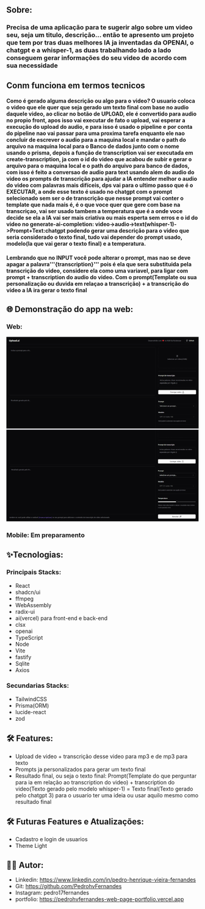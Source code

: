 ## Sobre:

### Precisa de uma aplicação para te sugerir algo sobre um video seu, seja um titulo, descrição... então te apresento um projeto que tem por tras duas melhores IA ja inventadas da OPENAI, o chatgpt e a whisper-1, as duas trabalhando lado a lado conseguem gerar informações do seu video de acordo com sua necessidade

## Conm funciona em termos tecnicos
#### Como é gerado alguma descrição ou algo para o video? O usuario coloca o video que ele quer que seja gerado um texto final com base no audio daquele video, ao clicar no botão de UPLOAD, ele é convertido para audio no propio front, apos isso vai executar de fato o upload, vai esperar a execução do upload do audio, e para isso é usado o pipeline e por conta do pipeline nao vai passar para uma proxima tarefa enquanto ele nao concluir de escrever o audio para a maquina local e mandar o path do arquivo na maquina local para o Banco de dados junto com o nome usando o prisma, depois a função de transcription vai ser executada em create-transcription, ja com o id do video que acabou de subir e gerar o arquivo para o maquina local e o path do arquivo para banco de dados, com isso é feito a conversao de audio para text usando alem do audio do video os prompts de transcrição para ajudar a IA entender melhor o audio do video com palavras mais difíceis, dps vai para o ultimo passo que é o EXECUTAR, a onde esse texto é usado no chatgpt com o prompt selecionado sem ser o de transcrição que nesse prompt vai conter o template que nada mais é, é o que voce quer que gere com base na transcriçao, vai ser usado tambem a temperatura que é a onde voce decide se ela a IA vai ser mais criativa ou mais esperta sem erros e o id do video no generate-ai-completion: video->audio->text(whisper-1)->Prompt+Text:chatgpt podendo gerar uma descrição para o video que seria considerado o texto final, tudo vai depender do prompt usado, modelo(Ia que vai gerar o texto final) e a temperatura.

#### Lembrando que no INPUT você pode alterar o prompt, mas nao se deve apagar a palavra'''{transcription}''' pois é ela que sera substituida pela transcrição do video, considere ela como uma variavel, para ligar com prompt + transcription do audio do video. Com o prompt(Template ou sua personalização ou duvida em relaçao a transcrição) + a transcrição do video a IA ira gerar o texto final

## 🌐 Demonstração do app na web:

### Web:
<div>
  <img width='800'src='https://github.com/PedrohvFernandes/nlw-ia/blob/main/NLWIATRANSCRIPTIONWEB/public/Web/Sreen1.png'/>
  <img width='800'src='https://github.com/PedrohvFernandes/nlw-ia/blob/main/NLWIATRANSCRIPTIONWEB/public/Web/Screen2.png'/>
</div>



### Mobile: Em preparamento

## ✨Tecnologias:

### Principais Stacks:

- React
- shadcn/ui
- ffmpeg
- WebAssembly
- radix-ui
- ai(vercel) para front-end e back-end
- clsx
- openai
- TypeScript
- Node
- Vite
- fastify
- Sqlite
- Axios

### Secundarias Stacks:

- TailwindCSS
- Prisma(ORM)
- lucide-react
- zod

## 🛠️ Features:

- Upload de video + transcrição desse video para mp3 e de mp3 para texto
- Prompts ja personalizados para gerar um texto final
- Resultado final, ou seja o texto final: Prompt(Template do que perguntar para ia em relação ao transcription do video) + transcription do video(Texto gerado pelo modelo whisper-1) = Texto final(Texto gerado pelo chatgpt 3) para o usuario ter uma ideia ou usar aquilo mesmo como resultado final

## 🛠️ Futuras Features e Atualizações:

- Cadastro e login de usuarios
- Theme Light

## 👨‍💻 Autor:

- Linkedin: https://www.linkedin.com/in/pedro-henrique-vieira-fernandes
- Git: https://github.com/PedrohvFernandes
- Instagram: pedro17fernandes
- portfolio: https://pedrohvfernandes-web-page-portfolio.vercel.app

